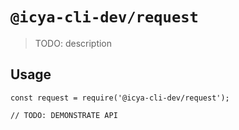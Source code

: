 # `@icya-cli-dev/request`

> TODO: description

## Usage

```
const request = require('@icya-cli-dev/request');

// TODO: DEMONSTRATE API
```
